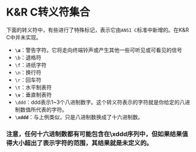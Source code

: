 # K&R C转义符集合
下面的转义符中，有些进行了特殊标记，表示它由`ANSI C`标准中新增的。在K&R C中并未实现。
- **`\a`**：警告字符。它将走向终端铃声或产生其他一些可听见或可看见的信号
- `\b`：退格符
- `\f`：进纸字符
- `\n`：换行符
- `\r`：回车符
- `\t`：水平制表符
- **`\v`**：垂直制表符
- `\ddd`：ddd表示1~3个八进制数字。这个转义符表示的字符就是你给定的八进制数值所代表的字符。
- **`\xddd`**：与上例类似，只是八进制数换成了十六进制数。

### 注意，任何十六进制数都有可能包含在\xddd序列中，但如果结果值得大小超出了表示字符的范围，其结果就是未定义的。